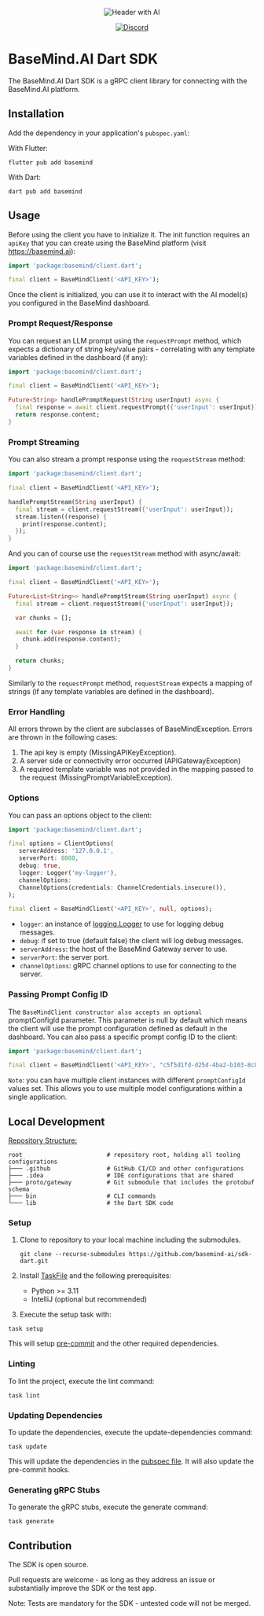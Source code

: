 <div align="center">

![Header with AI](https://github.com/basemind-ai/sdk-dart/assets/30323315/f74e21f9-9103-4518-9088-94497c6dba82)

</div>

<div align="center">

[![Discord](https://img.shields.io/discord/1153195687459160197)](https://discord.gg/ZSV2CQ86yg)

</div>

# BaseMind.AI Dart SDK

The BaseMind.AI Dart SDK is a gRPC client library for connecting with the BaseMind.AI platform.

## Installation

Add the dependency in your application's `pubspec.yaml`:

With Flutter:

```shell
flutter pub add basemind
```

With Dart:

```shell
dart pub add basemind
```

## Usage

Before using the client you have to initialize it. The init function requires an `apiKey` that you can create using the
BaseMind platform (visit https://basemind.ai):

```dart
import 'package:basemind/client.dart';

final client = BaseMindClient('<API_KEY>');
```

Once the client is initialized, you can use it to interact with the AI model(s) you configured in the BaseMind dashboard.

### Prompt Request/Response

You can request an LLM prompt using the `requestPrompt` method, which expects a dictionary of string key/value pairs -
correlating with any template variables defined in the dashboard (if any):

```dart
import 'package:basemind/client.dart';

final client = BaseMindClient('<API_KEY>');

Future<String> handlePromptRequest(String userInput) async {
  final response = await client.requestPrompt({'userInput': userInput});
  return response.content;
}
```

### Prompt Streaming

You can also stream a prompt response using the `requestStream` method:

```dart
import 'package:basemind/client.dart';

final client = BaseMindClient('<API_KEY>');

handlePromptStream(String userInput) {
  final stream = client.requestStream({'userInput': userInput});
  stream.listen((response) {
    print(response.content);
  });
}
```

And you can of course use the `requestStream` method with async/await:

```dart
import 'package:basemind/client.dart';

final client = BaseMindClient('<API_KEY>');

Future<List<String>> handlePromptStream(String userInput) async {
  final stream = client.requestStream({'userInput': userInput});

  var chunks = [];

  await for (var response in stream) {
    chunk.add(response.content);
  }

  return chunks;
}
```

Similarly to the `requestPrompt` method, `requestStream` expects a mapping of strings (if any template variables are
defined in the dashboard).

### Error Handling

All errors thrown by the client are subclasses of BaseMindException. Errors are thrown in the following cases:

1. The api key is empty (MissingAPIKeyException).
2. A server side or connectivity error occurred (APIGatewayException)
3. A required template variable was not provided in the mapping passed to the request (MissingPromptVariableException).

### Options

You can pass an options object to the client:

```dart
import 'package:basemind/client.dart';

final options = ClientOptions(
   serverAddress: '127.0.0.1',
   serverPort: 8080,
   debug: true,
   logger: Logger('my-logger'),
   channelOptions:
   ChannelOptions(credentials: ChannelCredentials.insecure()),
);

final client = BaseMindClient('<API_KEY>', null, options);
```

-   `logger`: an instance of [logging.Logger](https://pub.dev/packages/logging) to use for logging debug messages.
-   `debug`: if set to true (default false) the client will log debug messages.
-   `serverAddress`: the host of the BaseMind Gateway server to use.
-   `serverPort`: the server port.
-   `channelOptions`: gRPC channel options to use for connecting to the server.

### Passing Prompt Config ID

The `BaseMindClient constructor also accepts an optional `promptConfigId parameter. This parameter is null by default
which means the client will use the prompt configuration defined as default in the dashboard. You can also pass a
specific prompt config ID to the client:

```dart
import 'package:basemind/client.dart';

final client = BaseMindClient('<API_KEY>', "c5f5d1fd-d25d-4ba2-b103-8c85f48a679d");
```

`Note`: you can have multiple client instances with different `promptConfigId` values set. This allows you to use
multiple model configurations within a single application.

## Local Development

<u>Repository Structure:</u>

```text
root                        # repository root, holding all tooling configurations
├─── .github                # GitHub CI/CD and other configurations
├─── .idea                  # IDE configurations that are shared
├─── proto/gateway          # Git submodule that includes the protobuf schema
├─── bin                    # CLI commands
└─── lib                    # the Dart SDK code
```

### Setup

1. Clone to repository to your local machine including the submodules.

    ```shell
    git clone --recurse-submodules https://github.com/basemind-ai/sdk-dart.git
    ```

2. Install [TaskFile](https://taskfile.dev/) and the following prerequisites:

    - Python >= 3.11
    - IntelliJ (optional but recommended)

3. Execute the setup task with:

```shell
task setup
```

This will setup [pre-commit](https://pre-commit.com/) and the other required dependencies.

### Linting

To lint the project, execute the lint command:

```shell
task lint
```

### Updating Dependencies

To update the dependencies, execute the update-dependencies command:

```shell
task update
```

This will update the dependencies in the [pubspec file](./pubspec.yaml). It will also update
the pre-commit hooks.

### Generating gRPC Stubs

To generate the gRPC stubs, execute the generate command:

```shell
task generate
```

## Contribution

The SDK is open source.

Pull requests are welcome - as long as they address an issue or substantially improve the SDK or the test app.

Note: Tests are mandatory for the SDK - untested code will not be merged.
